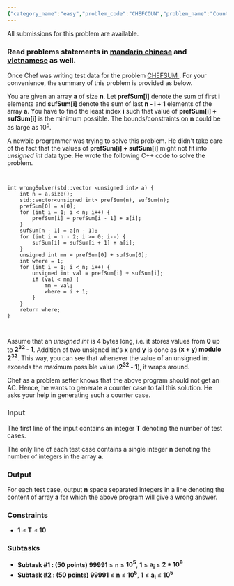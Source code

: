 ```yaml
---
{"category_name":"easy","problem_code":"CHEFCOUN","problem_name":"Counter Test For CHEFSUM","languages_supported":{"0":"ADA","1":"ASM","2":"BASH","3":"BF","4":"C","5":"C99 strict","6":"CAML","7":"CLOJ","8":"CLPS","9":"CPP 4.3.2","10":"CPP 6.3","11":"CPP14","12":"CS2","13":"D","14":"ERL","15":"FORT","16":"FS","17":"GO","18":"HASK","19":"ICK","20":"ICON","21":"JAVA","22":"JS","23":"kotlin","24":"LISP clisp","25":"LISP sbcl","26":"LUA","27":"NEM","28":"NICE","29":"NODEJS","30":"PAS fpc","31":"PAS gpc","32":"PERL","33":"PERL6","34":"PHP","35":"PIKE","36":"PRLG","37":"PYPY","38":"PYTH","39":"PYTH 3.5","40":"RUBY","41":"rust","42":"SCALA","43":"SCM chicken","44":"SCM guile","45":"SCM qobi","46":"ST","47":"swift","48":"TCL","49":"TEXT","50":"WSPC"},"max_timelimit":1,"source_sizelimit":50000,"problem_author":"admin2","problem_tester":"alex_2oo8","date_added":"1-09-2017","tags":{"0":"admin2","1":"oct17","2":"simple"},"editorial_url":"https://discuss.codechef.com/problems/CHEFCOUN","time":{"view_start_date":1508146200,"submit_start_date":1508146200,"visible_start_date":1508146200,"end_date":1735669800},"layout":"problem"}
---
```

<span class="solution-visible-txt">All submissions for this problem are available.</span><h3>Read problems statements in <a target="_blank" 
href="http://www.codechef.com/download/translated/OCT17/mandarin/CHEFCOUN.pdf">mandarin chinese</a> and <a target="_blank" 
href="http://www.codechef.com/download/translated/OCT17/vietnamese/CHEFCOUN.pdf">vietnamese</a> as well.</h3>

<p>Once Chef was writing test data for the problem <a href="https://codechef.com/problems/CHEFSUM"> CHEFSUM </a>. For your convenience, the summary of this problem is provided as below.</p>

<p>You are given an array <b>a</b> of size <b>n</b>. Let <b>prefSum[i]</b> denote the sum of first <b>i</b> elements and <b>sufSum[i]</b> denote the sum of last <b>n - i + 1</b> elements of the array <b>a</b>. You have to find the least index <b>i</b> such that value of <b>prefSum[i] + sufSum[i]</b> is the minimum possible. The bounds/constraints on <b>n</b> could be as large as 10<sup>5</sup>.

<p>A newbie programmer was trying to solve this problem. He didn't take care of the fact that the values of <b>prefSum[i] + sufSum[i]</b> might not fit into <em>unsigned int</em> data type. He wrote the following C++ code to solve the problem.</p>

<p>
<code>
<pre>int wrongSolver(std::vector &lt;unsigned int> a) {
	int n = a.size();
	std::vector&lt;unsigned int> prefSum(n), sufSum(n);
	prefSum[0] = a[0];
	for (int i = 1; i < n; i++) {
		prefSum[i] = prefSum[i - 1] + a[i];
	}
	sufSum[n - 1] = a[n - 1];
	for (int i = n - 2; i >= 0; i--) {
		sufSum[i] = sufSum[i + 1] + a[i];
	}
	unsigned int mn = prefSum[0] + sufSum[0];
	int where = 1;
	for (int i = 1; i < n; i++) {
		unsigned int val = prefSum[i] + sufSum[i];
		if (val < mn) {
			mn = val;
			where = i + 1;
		}
	}
	return where;
}</pre>
</code>
</p>

<p>Assume that an <em>unsigned int</em> is 4 bytes long, i.e. it stores values from <b>0</b> up to <b>2<sup>32</sup> - 1</b>. Addition of two unsigned int's <b>x</b> and <b>y</b> is done as <b>(x + y) modulo 2<sup>32</sup></b>. This way, you can see that whenever the value of an unsigned int exceeds the maximum possible value (<b>2<sup>32</sup> - 1</b>), it wraps around.</p>

<p>Chef as a problem setter knows that the above program should not get an AC. Hence, he wants to generate a counter case to fail this solution. He asks your help in generating such a counter case.</p>

<h3>Input</h3>
<p>The first line of the input contains an integer <b>T</b> denoting the number of test cases.<p>
<p>The only line of each test case contains a single integer <b>n</b> denoting the number of integers in the array <b>a</b>.</p>

<h3>Output</h3>
<p>For each test case, output <b>n</b> space separated integers in a line denoting the content of array <b>a</b> for which the above program will give a wrong answer.</p>

<h3>Constraints</h3>
<ul>
<li><b>1</b> ≤ <b>T</b> ≤ <b>10</b></li>
</ul>

<h3>Subtasks</h3>
<ul>
	<li><b>Subtask #1 : (50 points) </b> <b>99991</b> ≤ <b>n</b> ≤ <b>10<sup>5</sup></b>, <b>1</b> ≤ <b>a<sub>i</sub></b> ≤ <b>2 * 10<sup>9</sup></b></li>
	<li><b>Subtask #2 : (50 points) </b> <b>99991</b> ≤ <b>n</b> ≤ <b>10<sup>5</sup></b>, <b>1</b> ≤ <b>a<sub>i</sub></b> ≤ <b>10<sup>5</sup></b></li>
</ul>